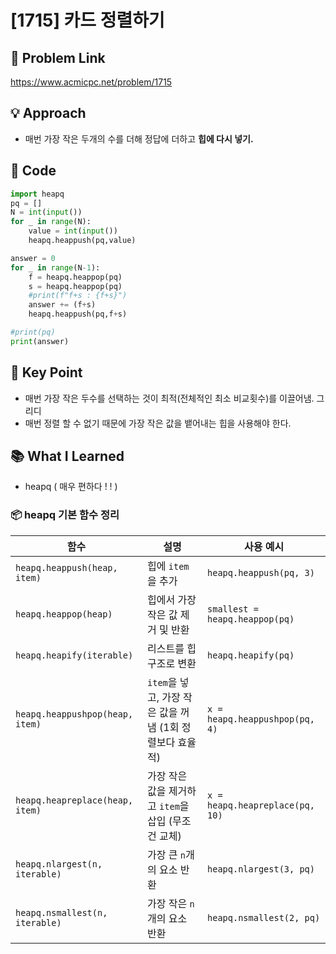 # [1715] 카드 정렬하기

## 🔗 Problem Link  
https://www.acmicpc.net/problem/1715

## 💡 Approach  
- 매번 가장 작은 두개의 수를 더해 정답에 더하고 **힙에 다시 넣기.**


## 🧾 Code  
```python
import heapq
pq = []
N = int(input())
for _ in range(N):
    value = int(input())
    heapq.heappush(pq,value)

answer = 0
for _ in range(N-1):
    f = heapq.heappop(pq)
    s = heapq.heappop(pq)
    #print(f"f+s : {f+s}")
    answer += (f+s)
    heapq.heappush(pq,f+s)

#print(pq)
print(answer)
```

## 🎯 Key Point  
- 매번 가장 작은 두수를 선택하는 것이 최적(전체적인 최소 비교횟수)를 이끌어냄. 그리디 
- 매번 정렬 할 수 없기 때문에 가장 작은 값을 뱉어내는 힙을 사용해야 한다. 

## 📚 What I Learned  
- heapq ( 매우 편하다 ! ! )
### 📦 heapq 기본 함수 정리

| 함수 | 설명 | 사용 예시 |
|------|------|-----------|
| `heapq.heappush(heap, item)` | 힙에 `item`을 추가 | `heapq.heappush(pq, 3)` |
| `heapq.heappop(heap)` | 힙에서 가장 작은 값 제거 및 반환 | `smallest = heapq.heappop(pq)` |
| `heapq.heapify(iterable)` | 리스트를 힙 구조로 변환 | `heapq.heapify(pq)` |
| `heapq.heappushpop(heap, item)` | `item`을 넣고, 가장 작은 값을 꺼냄 (1회 정렬보다 효율적) | `x = heapq.heappushpop(pq, 4)` |
| `heapq.heapreplace(heap, item)` | 가장 작은 값을 제거하고 `item`을 삽입 (무조건 교체) | `x = heapq.heapreplace(pq, 10)` |
| `heapq.nlargest(n, iterable)` | 가장 큰 `n`개의 요소 반환 | `heapq.nlargest(3, pq)` |
| `heapq.nsmallest(n, iterable)` | 가장 작은 `n`개의 요소 반환 | `heapq.nsmallest(2, pq)` |
